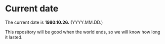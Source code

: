 # Current date

The current date is **1980.10.26.** (YYYY.MM.DD.)

This repository will be good when the world ends, so we will know how long it lasted.